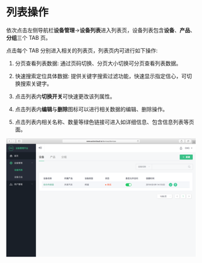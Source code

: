 # 列表操作

依次点击左侧导航栏**设备管理**->**设备列表**进入列表页，设备列表包含**设备**、**产品**、**分组**三个 TAB 页。

点击每个 TAB 分别进入相关的列表页，列表页内可进行如下操作:

1. 分页查看列表数据: 通过页码切换、分页大小切换可分页查看列表数据。

2. 快速搜索定位具体数据: 提供关键字搜索过滤功能，快速显示指定信心，可切换搜索关键字。

3. 点击列表内**切换开关**可快速更改该列属性。

4. 点击列表内**编辑**与**删除**图标可以进行相关数据的编辑、删除操作。

5. 点击列表内相关名称、数量等绿色链接可进入如详细信息、包含信息列表等页面。

![](/assets/device_list.png)

